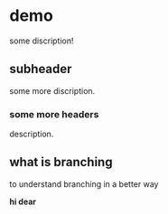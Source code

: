 # demo



some discription!

## subheader

some more discription.

### some more headers

description.
## what is branching

to understand branching in a better way

**hi dear**
